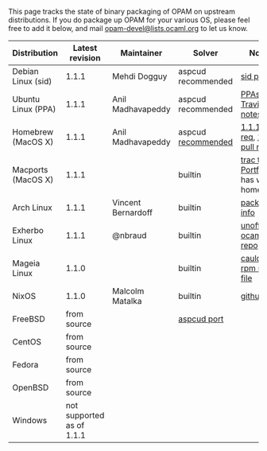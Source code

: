 This page tracks the state of binary packaging of OPAM on upstream distributions.  If you do package up OPAM for your various OS, please feel free to add it below, and mail <opam-devel@lists.ocaml.org> to let us know.

| Distribution   | Latest revision   | Maintainer | Solver | Notes  |
| ------------- |-------------| -----|-----|-----|
| Debian Linux (sid)  | 1.1.1 | Mehdi Dogguy| aspcud recommended | [sid page](http://packages.debian.org/sid/opam)
| Ubuntu Linux (PPA)  | 1.1.1  |  Anil Madhavapeddy | aspcud recommended | [PPAs](https://launchpad.net/~avsm) [Travis notes](http://anil.recoil.org/2013/09/30/travis-and-ocaml.html)
| Homebrew (MacOS X) | 1.1.1 | Anil Madhavapeddy | aspcud [recommended](https://github.com/Homebrew/homebrew/blob/master/Library/Formula/aspcud.rb) | [1.1.1 pull req](https://github.com/Homebrew/homebrew/pull/26282), [1.1.0 pull req](https://github.com/Homebrew/homebrew/pull/24086)
| Macports (MacOS X) | 1.1.1 |  | builtin | [trac to Portfile](https://trac.macports.org/browser/trunk/dports/sysutils/opam/Portfile) has wrong homepage
| Arch Linux | 1.1.1 | Vincent Bernardoff | builtin | [package info](https://aur.archlinux.org/packages.php?ID=62127)
| Exherbo Linux | 1.1.1 | @nbraud | builtin | [unofficial ocaml repo](https://github.com/Exherbo/ocaml-unofficial/)
| Mageia Linux | 1.1.0 | | builtin | [cauldron rpm spec file](http://svnweb.mageia.org/packages/cauldron/opam/current/SPECS/opam.spec?view=markup)
| NixOS | 1.1.0 | Malcolm Matalka | builtin | [github](https://github.com/NixOS/nixpkgs/tree/master/pkgs/development/tools/ocaml/opam)
| FreeBSD | from source | | [aspcud port](http://www.freshports.org/math/aspcud/) | |
| CentOS | from source | | | | [need spec file](https://github.com/ocaml/opam/issues/409)
| Fedora | from source | | | |  [need spec file](https://github.com/ocaml/opam/issues/409)
| OpenBSD | from source | | | | [old port submitted to list](http://openbsd.7691.n7.nabble.com/new-opam-1-0-0-td225057.html)
| Windows | not supported as of 1.1.1 | | | | 